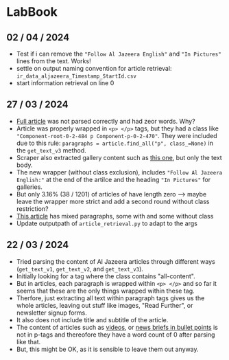 # LabBook

## 02 / 04 / 2024
- Test if i can remove the `"Follow Al Jazeera English"` and `"In Pictures"` lines from the text. Works!
- settle on output naming convention for article retrieval: `ir_data_aljazeera_Timestamp_StartId.csv`
- start information retrieval on line 0

## 27 / 03 / 2024
- [Full article](https://www.aljazeera.com/economy/2022/12/12/cvs-walgreens-finalise-10bn-in-deals-to-settle-opioid-lawsuits) was not parsed correctly and had zeor words. Why?
- Article was properly wrapped in `<p> </p>` tags, but they had a class like `"Component-root-0-2-484 p Component-p-0-2-470"`. They were included due to this rule: `paragraphs = article.find_all("p", class_=None)` in the `get_text_v3` method.
- Scraper also extracted gallery content such as [this one](https://www.aljazeera.com/gallery/2022/9/14/photos-fire-crews-battle-massive-blazes-across-us-west), but only the text body.
- The new wrapper (without class exclusion), includes `"Follow Al Jazeera English:"` at the end of the artilce and the heading `"In Pictures"` for galleries.
- But only 3.16% (38 / 1201) of articles of have length zero --> maybe leave the wrapper more strict and add a second round without class restriction?
- [This article](https://www.aljazeera.com/news/2022/10/13/indias-supreme-court-panel-split-on-allowing-hijab-in-classrooms) has mixed paragraphs, some with and some without class
- Update outputpath of `article_retrieval.py` to adapt to the args


## 22 / 03 / 2024
- Tried parsing the content of Al Jazeera articles through different ways (`get_text_v1`, `get_text_v2`, and `get_text_v3`).
- Initially looking for a tag where the class contains "all-content".
- But in articles, each paragraph is wrapped within `<p> </p>` and so far it seems that these are the only things wrapped within these tag.
- Therfore, just extracting all text within paragraph tags gives us the whole articles, leaving out stuff like images, "Read Further", or newsletter signup forms.
- It also does not include title and subtitle of the article.
- The content of articles such as [videos](https://www.aljazeera.com/program/the-bottom-line/2024/3/10/will-israel-be-allowed-to-continue-its-gaza-starvation-strategy?traffic_source=rss), or [news briefs in bullet points](https://www.aljazeera.com/news/2024/3/10/israels-war-on-gaza-list-of-key-events-day-156?traffic_source=rss) is not in p-tags and thereofore they have a word count of 0 after parsing like that.
- But, this might be OK, as it is sensible to leave them out anyway.